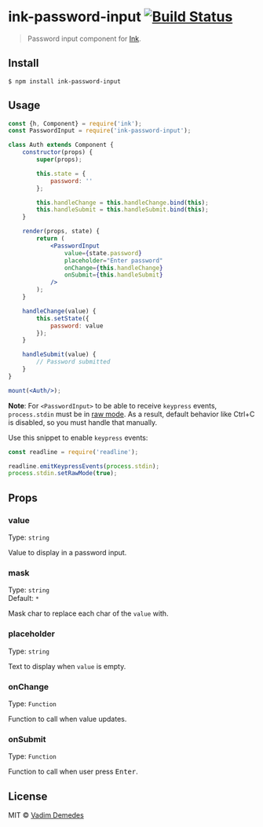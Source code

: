 # ink-password-input [![Build Status](https://travis-ci.org/vadimdemedes/ink-password-input.svg?branch=master)](https://travis-ci.org/vadimdemedes/ink-password-input)

> Password input component for [Ink](https://github.com/vadimdemedes/ink).


## Install

```
$ npm install ink-password-input
```


## Usage

```jsx
const {h, Component} = require('ink');
const PasswordInput = require('ink-password-input');

class Auth extends Component {
	constructor(props) {
		super(props);

		this.state = {
			password: ''
		};

		this.handleChange = this.handleChange.bind(this);
		this.handleSubmit = this.handleSubmit.bind(this);
	}

	render(props, state) {
		return (
			<PasswordInput
				value={state.password}
				placeholder="Enter password"
				onChange={this.handleChange}
				onSubmit={this.handleSubmit}
			/>
		);
	}

	handleChange(value) {
		this.setState({
			password: value
		});
	}

	handleSubmit(value) {
		// Password submitted
	}
}

mount(<Auth/>);
```

**Note**: For `<PasswordInput>` to be able to receive `keypress` events, `process.stdin` must be in [raw mode](https://nodejs.org/api/tty.html#tty_readstream_setrawmode_mode). As a result, default behavior like Ctrl+C is disabled, so you must handle that manually.

Use this snippet to enable `keypress` events:

```js
const readline = require('readline');

readline.emitKeypressEvents(process.stdin);
process.stdin.setRawMode(true);
```


## Props

### value

Type: `string`

Value to display in a password input.

### mask

Type: `string`<br>
Default: `*`

Mask char to replace each char of the `value` with.

### placeholder

Type: `string`

Text to display when `value` is empty.

### onChange

Type: `Function`

Function to call when value updates.

### onSubmit

Type: `Function`

Function to call when user press <kbd>Enter</kbd>.


## License

MIT © [Vadim Demedes](https://github.com/vadimdemedes)
